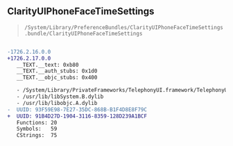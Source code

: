 ## ClarityUIPhoneFaceTimeSettings

> `/System/Library/PreferenceBundles/ClarityUIPhoneFaceTimeSettings.bundle/ClarityUIPhoneFaceTimeSettings`

```diff

-1726.2.16.0.0
+1726.2.17.0.0
   __TEXT.__text: 0xb80
   __TEXT.__auth_stubs: 0x1d0
   __TEXT.__objc_stubs: 0x400

   - /System/Library/PrivateFrameworks/TelephonyUI.framework/TelephonyUI
   - /usr/lib/libSystem.B.dylib
   - /usr/lib/libobjc.A.dylib
-  UUID: 93F59E98-7E27-35DC-868B-B1F4D8E8F79C
+  UUID: 91B4D27D-1904-3116-8359-128D239A1BCF
   Functions: 20
   Symbols:   59
   CStrings:  75

```
